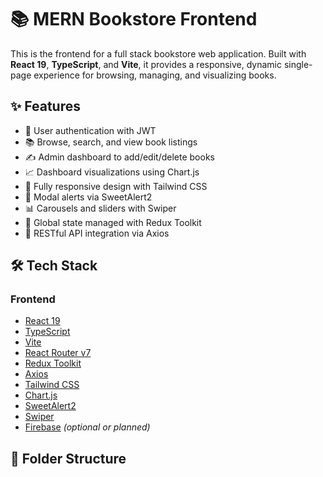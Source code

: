
# 📚 MERN Bookstore Frontend

This is the frontend for a full stack bookstore web application. Built with **React 19**, **TypeScript**, and **Vite**, it provides a responsive, dynamic single-page experience for browsing, managing, and visualizing books.

## ✨ Features

- 🔐 User authentication with JWT
- 📚 Browse, search, and view book listings
- ✍️ Admin dashboard to add/edit/delete books
- 📈 Dashboard visualizations using Chart.js
- 📱 Fully responsive design with Tailwind CSS
- 🚨 Modal alerts via SweetAlert2
- 📊 Carousels and sliders with Swiper
- 🔄 Global state managed with Redux Toolkit
- 📂 RESTful API integration via Axios

## 🛠️ Tech Stack

### Frontend
- [React 19](https://react.dev/)
- [TypeScript](https://www.typescriptlang.org/)
- [Vite](https://vitejs.dev/)
- [React Router v7](https://reactrouter.com/)
- [Redux Toolkit](https://redux-toolkit.js.org/)
- [Axios](https://axios-http.com/)
- [Tailwind CSS](https://tailwindcss.com/)
- [Chart.js](https://www.chartjs.org/)
- [SweetAlert2](https://sweetalert2.github.io/)
- [Swiper](https://swiperjs.com/)
- [Firebase](https://firebase.google.com/) *(optional or planned)*

## 📂 Folder Structure

